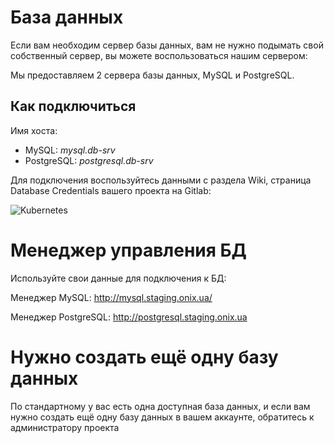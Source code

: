 # База данных

Если вам необходим сервер базы данных, вам не нужно подымать свой собственный сервер, вы можете воспользоваться нашим сервером:

Мы предоставляем 2 сервера базы данных, MySQL и PostgreSQL.

## Как подключиться

Имя хоста:
- MySQL: *mysql.db-srv*
- PostgreSQL: *postgresql.db-srv*

Для подключения воспользуйтесь данными с раздела Wiki, страница Database Credentials вашего проекта на Gitlab:

![Kubernetes](http://i.piccy.info/i9/bdcfdc80bfc87c62e9103de5212befd2/1570728929/7075/1341919/Snymok.png)

# Менеджер управления БД

Используйте свои данные для подключения к БД:

Менеджер MySQL: http://mysql.staging.onix.ua/

Менеджер PostgreSQL: http://postgresql.staging.onix.ua

# Нужно создать ещё одну базу данных

По стандартному у вас есть одна доступная база данных, и если вам нужно создать ещё одну базу данных в вашем аккаунте, обратитесь к администратору проекта
